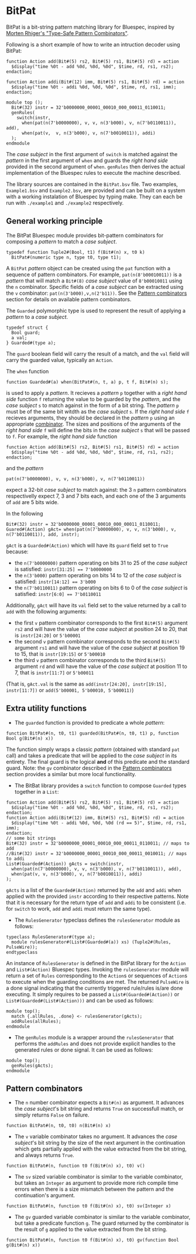# BitPat
BitPat is a bit-string pattern matching library for Bluespec, inspired by [Morten Rhiger's "Type-Safe Pattern Combinators"](https://www.cambridge.org/core/journals/journal-of-functional-programming/article/type-safe-pattern-combinators/1E3D0890F2ED1B70F80722A732756910).

Following is a short example of how to write an intruction decoder using BitPat:
```bsv
function Action add(Bit#(5) rs2, Bit#(5) rs1, Bit#(5) rd) = action
  $display("time %0t - add %0d, %0d, %0d", $time, rd, rs1, rs2);
endaction;

function Action addi(Bit#(12) imm, Bit#(5) rs1, Bit#(5) rd) = action
  $display("time %0t - addi %0d, %0d, %0d", $time, rd, rs1, imm);
endaction;

module top ();
  Bit#(32) instr = 32'b0000000_00001_00010_000_00011_0110011;
  genRules(
    switch(instr,
      when(pat(n(7'b0000000), v, v, n(3'b000), v, n(7'b0110011)), add),
      when(pat(v,  v, n(3'b000), v, n(7'b0010011)), addi)
  );
endmodule
```
The *case subject* in the first argument of `switch` is matched against the *pattern* in the first argument of `when` and guards the *right hand side* provided in the second argument of `when`. `genRules` then derives the actual implementation of the Bluespec rules to execute the machine described.

The library sources are contained in the `BitPat.bsv` file. Two examples, `Example1.bsv` and `Example2.bsv`, are provided and can be built on a system with a working instalation of Bluespec by typing make. They can each be run with `./example1` and `./example2` respectively.

## General working principle
The BitPat Bluespec module provides bit-pattern combinators for composing a *pattern* to match a *case subject*.
```bsv
typedef function Tuple2#(Bool, t1) f(Bit#(n) x, t0 k)
  BitPat#(numeric type n, type t0, type t1);
```
A `BitPat` *pattern* object can be created using the `pat` function with a sequence of pattern combinators.
For example, `pat(n(8'b00010011))` is a *pattern* that will match a `Bit#(8)` *case subject* value of `8'b00010011` using the `n` combinator.
Specific fields of a *case subject* can be extracted using the `v` combinator: `pat(n(3'b000),v,n(2'b11))`.
See the [Pattern combinators](#pattern-combinators) section for details on available pattern combinators.

The `Guarded` polymorphic type is used to represent the result of applying a *pattern* to a *case subject*.
```bsv
typedef struct {
  Bool guard;
  a val;
} Guarded#(type a);
```
The `guard` boolean field will carry the result of a match, and the `val` field will carry the guarded value, typically an `Action`.

The `when` function
```bsv
function Guarded#(a) when(BitPat#(n, t, a) p, t f, Bit#(n) s);
```
is used to apply a *pattern*. It recieves a *pattern* `p` together with a *right hand side* function `f` returning the value to be guarded by the *pattern*, and the *case subject* `s` to match against in the form of a bit string.
The *pattern* `p` must be of the same bit witdth as the *case subject* `s`. If the *right hand side* `f` recieves arguments, they should be declared in the *pattern* `p` using an appropriate [combinator](#pattern-combinators). The sizes and positions of the arguments of the *right hand side* `f` will define the bits in the *case subject* `s` that will be passed to `f`. For example, the *right hand side* function
```bsv
function Action add(Bit#(5) rs2, Bit#(5) rs1, Bit#(5) rd) = action
  $display("time %0t - add %0d, %0d, %0d", $time, rd, rs1, rs2);
endaction;
```
and the *pattern*
```bsv
pat(n(7'b0000000), v, v, n(3'b000), v, n(7'b0110011))
```
expect a 32-bit *case subject* to match against: the 3 `n` pattern combinators respectivelly expect 7, 3 and 7 bits each, and each one of the 3 arguments of `add` are 5 bits wide.

In the following
```bsv
Bit#(32) instr = 32'b0000000_00001_00010_000_00011_0110011;
Guared#(Action) gAct= when(pat(n(7'b0000000), v, v, n(3'b000), v, n(7'b0110011)), add, instr);
```
`gAct` is a `Guarded#(Action)` which will have its `guard` field set to `True` because:

* the `n(7'b0000000)` pattern operating on bits 31 to 25 of the *case subject* is satisfied: `instr[31:25] == 7'b0000000`
* the `n(3'b000)` pattern operating on bits 14 to 12 of the *case subject* is satisfied: `instr[14:12] == 3'b000`
* the `n(7'b0110011)` pattern operating on bits 6 to 0 of the *case subject* is satisfied: `instr[6:0] == 7'b0110011`

Additionally, `gAct` will have its `val` field set to the value returned by a call to `add` with the following arguments:

* the first `v` pattern combinator corresponds to the first `Bit#(5)` argument `rs2` and will have the value of the *case subject* at position 24 to 20, that is `instr[24:20]` or `5'b00001`
* the second `v` pattern combinator corresponds to the second `Bit#(5)` argument `rs1` and will have the value of the *case subject* at position 19 to 15, that is `instr[19:15]` or `5'b00010`
* the third `v` pattern combinator corresponds to the third `Bit#(5)` argument `rd` and will have the value of the *case subject* at position 11 to 7, that is `instr[11:7]` or `5'b00011`

(That is, `gAct.val` is the same as `add(instr[24:20], instr[19:15], instr[11:7])` or `add(5'b00001, 5'b00010, 5'b00011)`)

## Extra utility functions
* The `guarded` function is provided to predicate a whole *pattern*:
```bsv
function BitPat#(n, t0, t1) guarded(BitPat#(n, t0, t1) p, function Bool g(Bit#(n) x))
```
The function simply wraps a classic *pattern* (obtained with standard `pat` call) and takes a predicate that will be applied to the *case subject* in its entirety. The final guard is the logical **and** of this predicate and the standard guard. Note: the `gv` combinator described in the [Pattern combinators](#pattern-combinators) section provides a similar but more local functionality.
* The BitBat library provides a `switch` function to compose `Guarded` types together in a `List`:
```bsv
function Action add(Bit#(5) rs2, Bit#(5) rs1, Bit#(5) rd) = action
  $display("time %0t - add %0d, %0d, %0d", $time, rd, rs1, rs2);
endaction;
function Action addi(Bit#(12) imm, Bit#(5) rs1, Bit#(5) rd) = action
  $display("time %0t - addi %0d, %0d, %0d (rd == 5)", $time, rd, rs1, imm);
endaction;
// some bit strings
Bit#(32) instr = 32'b0000000_00001_00010_000_00011_0110011; // maps to add
//Bit#(32) instr = 32'b0000000_00001_00010_000_00011_0010011; // maps to addi
List#(Guarded#(Action)) gActs = switch(instr,
  when(pat(n(7'b0000000), v, v, n(3'b000), v, n(7'b0110011)), add),
  when(pat(v, v, n(3'b000), v, n(7'b0010011)), addi)
);
```
`gActs` is a list of the `Guarded#(Action)` returned by the `add` and `addi` when applied with the provided `instr` according to their respective patterns. Note that it is necessary for the return type of `add` and `addi` to be consistent (i.e. for `switch` to work, `add` and `addi` must return the same type).

* The `RulesGenerator` typeclass defines the `rulesGenerator` module as follows:
```bsv
typeclass RulesGenerator#(type a);
  module rulesGenerator#(List#(Guarded#(a)) xs) (Tuple2#(Rules, PulseWire));
endtypeclass
```
An instance of `RulesGenerator` is defined in the BitPat library for the `Action` and `List#(Action)` Bluespec types. Invoking the `rulesGenerator` module will return a set of `Rules` corresponding to the `Action`s or sequences of `Action`s to execute when the guarding conditions are met. The returned `PulseWire` is a done signal indicating that the currently triggered rule/rules is/are done executing. It simply requires to be passed a `List#(Guarded#(Action))` or `List#(Guarded#(List#(Action)))` and can be used as follows:
```bsv
module top();
  match {.allRules, .done} <- rulesGenerator(gActs);
  addRules(allRules);
endmodule
```
* The `genRules` module is a wrapper around the `rulesGenerator` that performs the `addRules` and does not provide explicit handles to the generated rules or done signal. It can be used as follows:
```bsv
module top();
  genRules(gActs);
endmodule
```

## Pattern combinators
* The `n` number combinator expects a `Bit#(n)` as argument. It advances the *case subject*'s bit string and returns `True` on successfull match, or simply returns `False` on failure.
```bsv
function BitPat#(n, t0, t0) n(Bit#(n) x)
```
* The `v` variable combinator takes no argument. It advances the *case subject*'s bit string by the size of the next argument in the continuation which gets partially applied with the value extracted from the bit string, and always returns `True`.
```bsv
function BitPat#(n, function t0 f(Bit#(n) x), t0) v()
```
* The `sv` sized variable combinator is similar to the variable combinator, but takes an `Integer` as argument to provide more rich compile time errors when there is a size mismatch between the pattern and the continuation's argument.
```bsv
function BitPat#(n, function t0 f(Bit#(n) x), t0) sv(Integer x)
```
* The `gv` guarded variable combinator is similar to the variable combinator, but take a predicate function `g`. The guard returned by the combinator is the result of `g` applied to the value extracted from the bit string.
```bsv
function BitPat#(n, function t0 f(Bit#(n) x), t0) gv(function Bool g(Bit#(n) x))
```
